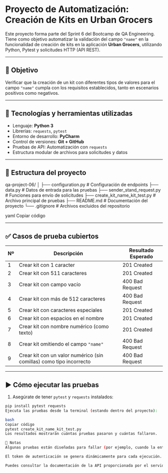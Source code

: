 # Proyecto de Automatización: Creación de Kits en Urban Grocers

Este proyecto forma parte del Sprint 6 del Bootcamp de QA Engineering. Tiene como objetivo automatizar la validación del campo `"name"` en la funcionalidad de creación de kits en la aplicación **Urban Grocers**, utilizando Python, Pytest y solicitudes HTTP (API REST).

---

## 🧪 Objetivo

Verificar que la creación de un kit con diferentes tipos de valores para el campo `"name"` cumpla con los requisitos establecidos, tanto en escenarios positivos como negativos.

---

## 🔧 Tecnologías y herramientas utilizadas

- Lenguaje: **Python 3**
- Librerías: `requests`, `pytest`
- Entorno de desarrollo: **PyCharm**
- Control de versiones: **Git + GitHub**
- Pruebas de API: Automatización con `requests`
- Estructura modular de archivos para solicitudes y datos

---

## 📁 Estructura del proyecto

qa-project-06/
│
├── configuration.py # Configuración de endpoints
├── data.py # Datos de entrada para las pruebas
├── sender_stand_request.py # Funciones para envío de solicitudes
├── create_kit_name_kit_test.py # Archivo principal de pruebas
├── README.md # Documentación del proyecto
└── .gitignore # Archivos excluidos del repositorio

yaml
Copiar código

---

## ✅ Casos de prueba cubiertos

| Nº | Descripción                                                             | Resultado Esperado |
|----|-------------------------------------------------------------------------|--------------------|
| 1  | Crear kit con 1 caracter                                                | 201 Created        |
| 2  | Crear kit con 511 caracteres                                            | 201 Created        |
| 3  | Crear kit con campo vacío                                               | 400 Bad Request    |
| 4  | Crear kit con más de 512 caracteres                                     | 400 Bad Request    |
| 5  | Crear kit con caracteres especiales                                     | 201 Created        |
| 6  | Crear kit con espacios en el nombre                                     | 201 Created        |
| 7  | Crear kit con nombre numérico (como texto)                              | 201 Created        |
| 8  | Crear kit omitiendo el campo `"name"`                                   | 400 Bad Request    |
| 9  | Crear kit con un valor numérico (sin comillas) como tipo incorrecto     | 400 Bad Request    |

---

## ▶️ Cómo ejecutar las pruebas

1. Asegúrate de tener `pytest` y `requests` instalados:

```bash
pip install pytest requests
Ejecuta las pruebas desde la terminal (estando dentro del proyecto):

bash
Copiar código
pytest create_kit_name_kit_test.py
Los resultados mostrarán cuántas pruebas pasaron y cuántas fallaron.

📌 Notas
Algunas pruebas están diseñadas para fallar (por ejemplo, cuando la entrada es inválida). Esto no indica un error en el código, sino que valida el correcto manejo de errores de la API.

El token de autenticación se genera dinámicamente para cada ejecución.

Puedes consultar la documentación de la API proporcionada por el servidor local para mayor referencia.
